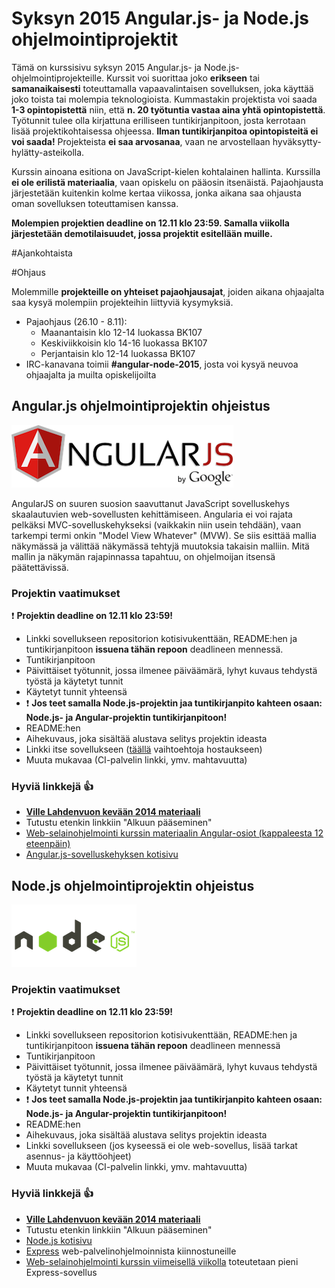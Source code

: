# Syksyn 2015 Angular.js- ja Node.js ohjelmointiprojektit

Tämä on kurssisivu syksyn 2015 Angular.js- ja Node.js-ohjelmointiprojekteille. Kurssit voi suorittaa joko **erikseen** tai **samanaikaisesti** toteuttamalla vapaavalintaisen sovelluksen, joka käyttää joko toista tai molempia teknologioista. Kummastakin projektista voi saada **1-3 opintopistettä** niin, että **n. 20 työtuntia vastaa aina yhtä opintopistettä**. Työtunnit tulee olla kirjattuna erilliseen tuntikirjanpitoon, josta kerrotaan lisää projektikohtaisessa ohjeessa. **Ilman tuntikirjanpitoa opintopisteitä ei voi saada!** Projekteista **ei saa arvosanaa**, vaan ne arvostellaan hyväksytty-hylätty-asteikolla.

Kurssin ainoana esitiona on JavaScript-kielen kohtalainen hallinta. Kurssilla **ei ole erilistä materiaalia**, vaan opiskelu on pääosin itsenäistä. Pajaohjausta järjestetään kuitenkin kolme kertaa viikossa, jonka aikana saa ohjausta oman sovelluksen toteuttamisen kanssa. 

**Molempien projektien deadline on 12.11 klo 23:59. Samalla viikolla järjestetään demotilaisuudet, jossa projektit esitellään muille.**

#Ajankohtaista

#Ohjaus

Molemmille **projekteille on yhteiset pajaohjausajat**, joiden aikana ohjaajalta saa kysyä molempiin projekteihin liittyviä kysymyksiä. 

* Pajaohjaus (26.10 - 8.11):
  * Maanantaisin klo 12-14 luokassa BK107
  * Keskiviikkoisin klo 14-16 luokassa BK107
  * Perjantaisin klo 12-14 luokassa BK107
* IRC-kanavana toimii **#angular-node-2015**, josta voi kysyä neuvoa ohjaajalta ja muilta opiskelijoilta

## Angular.js ohjelmointiprojektin ohjeistus

![Angular.js](https://raw.githubusercontent.com/Kaltsoon/AngularJS-ja-NodeJS-ohjelmointiprojekti-s2015/master/images/AngularJS-large.png)  

AngularJS on suuren suosion saavuttanut JavaScript sovelluskehys skaalautuvien web-sovellusten kehittämiseen.
Angularia ei voi rajata pelkäksi MVC-sovelluskehykseksi (vaikkakin niin usein tehdään), vaan tarkempi termi onkin "Model View Whatever" (MVW). Se siis esittää mallia näkymässä ja välittää näkymässä tehtyjä muutoksia takaisin malliin. Mitä mallin ja näkymän rajapinnassa tapahtuu, on ohjelmoijan itsensä päätettävissä. 

### Projektin vaatimukset

:exclamation: **Projektin deadline on 12.11 klo 23:59!**

* Linkki sovellukseen repositorion kotisivukenttään, README:hen ja tuntikirjanpitoon **issuena tähän repoon** deadlineen mennessä.
* Tuntikirjanpitoon
 * Päivittäiset työtunnit, jossa ilmenee päiväämärä, lyhyt kuvaus tehdystä työstä ja käytetyt tunnit
 * Käytetyt tunnit yhteensä
 * :exclamation: **Jos teet samalla Node.js-projektin jaa tuntikirjanpito kahteen osaan: Node.js- ja Angular-projektin tuntikirjanpitoon!**
* README:hen
 * Aihekuvaus, joka sisältää alustava selitys projektin ideasta
 * Linkki itse sovellukseen ([täällä](https://github.com/tuhoojabotti/AngularJS-ohjelmointiprojekti-k2014/blob/master/material/starting.md#hostaus) vaihtoehtoja hostaukseen)
 * Muuta mukavaa (CI-palvelin linkki, ymv. mahtavuutta)


### Hyviä linkkejä :thumbsup:

* **[Ville Lahdenvuon kevään 2014 materiaali](https://github.com/tuhoojabotti/AngularJS-ohjelmointiprojekti-k2014#materiaali)**
 * Tutustu etenkin linkkiin "Alkuun pääseminen" 
* [Web-selainohjelmointi kurssin materiaalin Angular-osiot (kappaleesta 12 eteenpäin)](http://web-selainohjelmointi.github.io/#12-Sovelluksen-rakenteen-hallinta:-AngularJS)
* [Angular.js-sovelluskehyksen kotisivu](https://angularjs.org)

## Node.js ohjelmointiprojektin ohjeistus

![Node.js](https://raw.githubusercontent.com/Kaltsoon/AngularJS-ja-NodeJS-ohjelmointiprojekti-s2015/master/images/nodejs-logo.png)

### Projektin vaatimukset

:exclamation: **Projektin deadline on 12.11 klo 23:59!**

* Linkki sovellukseen repositorion kotisivukenttään, README:hen ja tuntikirjanpitoon **issuena tähän repoon** deadlineen mennessä
* Tuntikirjanpitoon
 * Päivittäiset työtunnit, jossa ilmenee päiväämärä, lyhyt kuvaus tehdystä työstä ja käytetyt tunnit
 * Käytetyt tunnit yhteensä
 * :exclamation: **Jos teet samalla Node.js-projektin jaa tuntikirjanpito kahteen osaan: Node.js- ja Angular-projektin tuntikirjanpitoon!**
* README:hen
 * Aihekuvaus, joka sisältää alustava selitys projektin ideasta
 * Linkki sovellukseen (jos kyseessä ei ole web-sovellus, lisää tarkat asennus- ja käyttöohjeet)
 * Muuta mukavaa (CI-palvelin linkki, ymv. mahtavuutta)


### Hyviä linkkejä :thumbsup:

* **[Ville Lahdenvuon kevään 2014 materiaali](https://github.com/tuhoojabotti/NodeJS-ohjelmointiprojekti-k2014#materiaali)**
 * Tutustu etenkin linkkiin "Alkuun pääseminen" 
* [Node.js kotisivu](https://nodejs.org/en/)
* [Express](http://expressjs.com/) web-palvelinohjelmoinnista kiinnostuneille
 * [Web-selainohjelmointi kurssin viimeisellä viikolla](http://web-selainohjelmointi.github.io/#21-Palvelinohjelmointia-JavaScriptill%C3%A4---Node.js-ja-Express) toteutetaan pieni Express-sovellus
